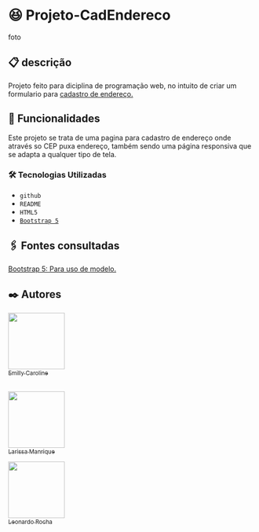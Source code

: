 # 😆 Projeto-CadEndereco
foto

## 📋 descrição

Projeto feito para diciplina de programação web, no intuito de criar um formulario para [cadastro de endereço.](https://emillycaaroline.github.io/Projeto-CadEndereco/)

## 🔧 Funcionalidades

Este projeto se trata de uma pagina para cadastro de endereço onde através so CEP puxa endereço, também sendo uma página responsiva que se adapta a qualquer tipo de tela.


### 🛠️ Tecnologias Utilizadas
    
   - `github`  
   - `README`
   - `HTML5`
   - [`Bootstrap 5`](https://getbootstrap.com/)

## 🖇️ Fontes consultadas

[Bootstrap 5: Para uso de modelo.](https://getbootstrap.com/docs/5.0/forms/layout/#gutters)

## ✒️ Autores

[<img loading="lazy" src="https://avatars.githubusercontent.com/u/127847857?v=4" width=115><br><sub>Emilly Caroline </sub>](https://github.com/emillycaaroline)<br><br> 

[<img loading="lazy" src="https://avatars.githubusercontent.com/u/127845865?v=4" width=115><br><sub>Larissa Manrique</sub>](https://github.com/larissassk)   

[<img loading="lazy" src="https://avatars.githubusercontent.com/u/86802310?v=4" width=115><br><sub>Leonardo Rocha </sub>](https://github.com/LeonardoRochaMarista)  

